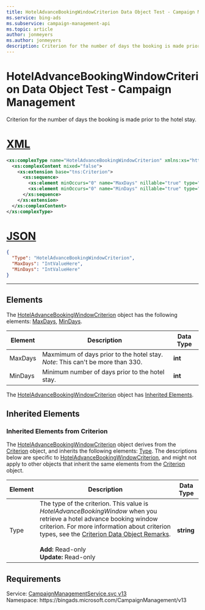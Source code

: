 ```yaml
---
title: HotelAdvanceBookingWindowCriterion Data Object Test - Campaign Management
ms.service: bing-ads
ms.subservice: campaign-management-api
ms.topic: article
author: jonmeyers
ms.author: jonmeyers
description: Criterion for the number of days the booking is made prior to the hotel stay.(test)
---
```

# HotelAdvanceBookingWindowCriterion Data Object Test - Campaign Management
Criterion for the number of days the booking is made prior to the hotel stay.

# [XML](#tab/xml)

```xml
<xs:complexType name="HotelAdvanceBookingWindowCriterion" xmlns:xs="http://www.w3.org/2001/XMLSchema">
  <xs:complexContent mixed="false">
    <xs:extension base="tns:Criterion">
      <xs:sequence>
        <xs:element minOccurs="0" name="MaxDays" nillable="true" type="xs:int" />
        <xs:element minOccurs="0" name="MinDays" nillable="true" type="xs:int" />
      </xs:sequence>
    </xs:extension>
  </xs:complexContent>
</xs:complexType>
```

# [JSON](#tab/json)

```json
{
  "Type": "HotelAdvanceBookingWindowCriterion",
  "MaxDays": "IntValueHere",
  "MinDays": "IntValueHere"
}
```

-----

## <a name="elements"></a>Elements

The [HotelAdvanceBookingWindowCriterion](hoteladvancebookingwindowcriterion.md) object has the following elements: [MaxDays](#maxdays), [MinDays](#mindays).

|Element|Description|Data Type|
|-----------|---------------|-------------|
|<a name="maxdays"></a>MaxDays|Maxmimum of days prior to the hotel stay. *Note*: This can't be more than 330.|**int**|
|<a name="mindays"></a>MinDays|Minimum number of days prior to the hotel stay.|**int**|

The [HotelAdvanceBookingWindowCriterion](hoteladvancebookingwindowcriterion.md) object has [Inherited Elements](#inheritedelements).

## <a name="inheritedelements"></a>Inherited Elements

### <a name="inheritedelementscriterion"></a>Inherited Elements from Criterion
The [HotelAdvanceBookingWindowCriterion](hoteladvancebookingwindowcriterion.md) object derives from the [Criterion](criterion.md) object, and inherits the following elements: [Type](#type). The descriptions below are specific to [HotelAdvanceBookingWindowCriterion](hoteladvancebookingwindowcriterion.md), and might not apply to other objects that inherit the same elements from the [Criterion](criterion.md) object.  

|Element|Description|Data Type|
|-----------|---------------|-------------|
|<a name="type"></a>Type|The type of the criterion. This value is *HotelAdvanceBookingWindow* when you retrieve a hotel advance booking window criterion. For more information about criterion types, see the [Criterion Data Object Remarks](criterion.md#remarks).<br/><br/>**Add:** Read-only<br/>**Update:** Read-only|**string**|

## Requirements
Service: [CampaignManagementService.svc v13](https://campaign.api.bingads.microsoft.com/Api/Advertiser/CampaignManagement/v13/CampaignManagementService.svc)  
Namespace: https\://bingads.microsoft.com/CampaignManagement/v13  

